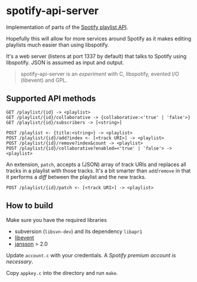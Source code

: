 # spotify-api-server

Implementation of parts of the [Spotify playlist API](https://github.com/spotify/playlist-api).

Hopefully this will allow for more services around Spotify as it makes editing playlists much easier than using libspotify.

It's a web server (listens at port 1337 by default) that talks to Spotify using libspotify. JSON is assumed as input and output.

> spotify-api-server is an *experiment* with C, libspotify, evented I/O (libevent) and GPL.


## Supported API methods

    GET /playlist/{id} -> <playlist>
    GET /playlist/{id}/collaborative -> {collaborative:<'true' | 'false'>}
    GET /playlist/{id}/subscribers -> [<string>]

    POST /playlist <- {title:<string>} -> <playlist>
    POST /playlist/{id}/add?index <- [<track URI>] -> <playlist>
    POST /playlist/{id}/remove?index&count -> <playlist>
    POST /playlist/{id}/collaborative?enabled=<'true' | 'false'> -> <playlist>

An extension, `patch`, accepts a (JSON) array of track URIs and replaces all tracks in a playlist with those tracks. It's a bit smarter than `add`/`remove` in that it performs a *diff* between the playlist and the new tracks.

    POST /playlist/{id}/patch <- [<track URI>] -> <playlist>


## How to build

Make sure you have the required libraries

* subversion (`libsvn-dev`) and its dependency `libapr1`
* [libevent](http://monkey.org/~provos/libevent/)
* [jansson](http://www.digip.org/jansson/) > 2.0

Update `account.c` with your credentials. A *Spotify premium account is necessary*.

Copy `appkey.c` into the directory and run `make`.
